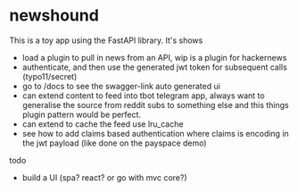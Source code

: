 # newshound

This is a toy app using the FastAPI library. It's shows

+ load a plugin to pull in news from an API, wip is a plugin for hackernews
+ authenticate, and then use the generated jwt token for subsequent calls (typo11/secret)
+ go to /docs to see the swagger-link auto generated ui 
+ can extend content to feed into tbot telegram app, always want to generalise the source from reddit subs to something else and this things plugin pattern would be perfect.
+ can extend to cache the feed use lru_cache
+ see how to add claims based authentication where claims is encoding in the jwt payload (like done on the payspace demo)

todo
+ build a UI (spa? react? or go with mvc core?)
